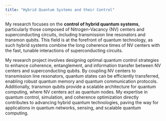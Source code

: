```yaml
---
title: "Hybrid Quantum Systems and their Control"
---
```

My research focuses on the <b>control of hybrid quantum systems</b>, particularly those composed of Nitrogen-Vacancy (NV) centers and superconducting circuits, including transmission line resonators and transmon qubits. This field is at the forefront of quantum technology, as such hybrid systems combine the long coherence times of NV centers with the fast, tunable interactions of superconducting circuits.

My research project involves designing optimal quantum control strategies to enhance coherence, entanglement, and information transfer between NV centers and superconducting qubits. By coupling NV centers to transmission line resonators, quantum states can be efficiently transferred, enabling robust quantum memory and quantum communication protocols. Additionally, transmon qubits provide a scalable architecture for quantum computing, where NV centers act as quantum nodes. My expertise in quantum control, simulation, and coherence optimization directly contributes to advancing hybrid quantum technologies, paving the way for applications in quantum networks, sensing, and scalable quantum computing.
